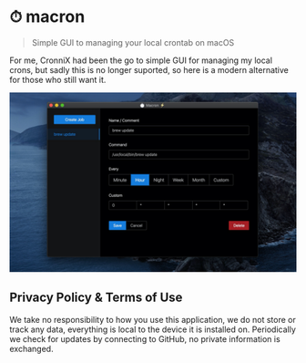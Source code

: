 # ⏱ macron
> Simple GUI to managing your local crontab on macOS

For me, CronniX had been the go to simple GUI for managing my local crons, but sadly this is no longer suported, so here is a modern alternative for those who still want it.

<img title="Screenshot" src="https://github.com/OwenMelbz/macron/blob/master/screenshot.jpg?raw=true" />

## Privacy Policy & Terms of Use

We take no responsibility to how you use this application, we do not store or track any data, everything is local to the device it is installed on. Periodically we check for updates by connecting to GitHub, no private information is exchanged.
